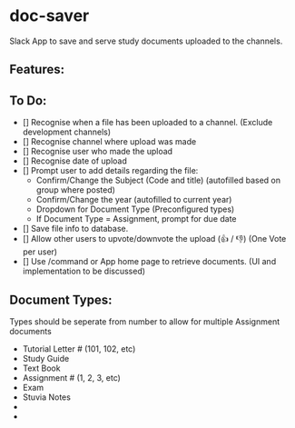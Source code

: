 # doc-saver
Slack App to save and serve study documents uploaded to the channels.

## Features:

## To Do:
- [] Recognise when a file has been uploaded to a channel. (Exclude development channels)
- [] Recognise channel where upload was made
- [] Recognise user who made the upload
- [] Recognise date of upload
- [] Prompt user to add details regarding the file:
  -  Confirm/Change the Subject (Code and title) (autofilled based on group where posted)
  -  Confirm/Change the year (autofilled to current year)
  -  Dropdown for Document Type (Preconfigured types)
  -  If Document Type = Assignment, prompt for due date
- [] Save file info to database.
- [] Allow other users to upvote/downvote the upload (:thumbsup: / :thumbsdown:) (One Vote per user)
- [] Use /command or App home page to retrieve documents. (UI and implementation to be discussed)

## Document Types:
Types should be seperate from number to allow for multiple Assignment documents
- Tutorial Letter # (101, 102, etc)
- Study Guide
- Text Book
- Assignment # (1, 2, 3, etc)
- Exam
- Stuvia Notes
-
-



